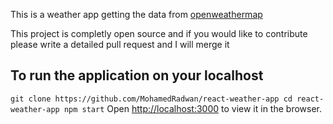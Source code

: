 This is a weather app getting the data from [openweathermap](https://openweathermap.org/api)

This project is completly open source and if you would like to contribute please write a detailed pull request and I will merge it

## To run the application on your localhost 

  ``
  git clone https://github.com/MohamedRadwan/react-weather-app
  cd react-weather-app
  npm start
  ``
  Open [http://localhost:3000](http://localhost:3000) to view it in the browser.
